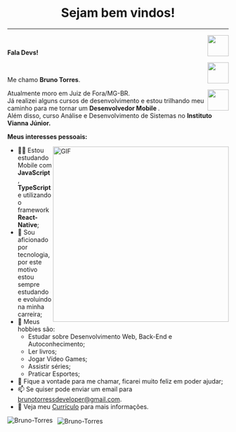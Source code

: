<h1 align="center"> Sejam bem vindos! </h1>
<hr />
<a href="https://github.com/Brunin-TI" target="_blank">
  <img align="right" src="https://cdn.iconscout.com/icon/free/png-256/github-108-438008.png" width="48px" height="48px">
</a><br />
<p align="left" > 
  <b>Fala Devs!</b>
</p>
<a href="https://www.instagram.com/brunin_ta/" target="_blank">
  <img align="right" src="https://cdn.icon-icons.com/icons2/1211/PNG/512/1491579602-yumminkysocialmedia36_83067.png" width="48px" height="48px">
</a><br />
<p align="left" >
Me chamo <b>Bruno Torres</b>.
</p>
<a href="https://www.linkedin.com/in/bruno-torres-araujo-success/" target="_blank">
  <img align="right" src="https://i.ibb.co/Kx2GSrT/linkedin.png" width="48px" height="48px">
</a>
<p align="left" >
Atualmente moro em Juiz de Fora/MG-BR.<br />
Já realizei alguns cursos de desenvolvimento e estou trilhando meu caminho para me tornar um <b>Desenvolvedor Mobile </b>. <br/>
  Além disso,  curso Análise e Desenvolvimento de Sistemas no <b> Instituto Vianna Júnior. </b>
</p>

**Meus interesses pessoais:**

<img align="right" alt="GIF" src="https://octocat-generator-assets.githubusercontent.com/my-octocat-1626323782908.png" width="400px" />

- 👩‍💻 Estou estudando Mobile com **JavaScript**, **TypeScript** e utilizando o framework **React-Native**;
- 💼 Sou aficionado por tecnologia, por este motivo estou sempre estudando e evoluindo na minha carreira;
- 👾 Meus hobbies são: 
  - Estudar sobre Desenvolvimento Web, Back-End e Autoconhecimento; 
  - Ler livros;
  - Jogar Vídeo Games;
  - Assistir séries;
  - Praticar Esportes; 
- 💬 Fique a vontade para me chamar, ficarei muito feliz em poder ajudar;
- 📫 Se quiser pode enviar um email para brunotorressdeveloper@gmail.com.
- 📝 Veja meu <a href="https://drive.google.com/file/d/1shSZAq1cpi1i8OtatLC43ydbdeuHSdLp/view?usp=sharingdk" target="_blank">Currículo</a> para mais informações.

<p>
  <img align="left" src="https://github-readme-stats.vercel.app/api/top-langs/?username=Brunin-TI&layout=compact&theme=graywhite&title_color=268bd2" alt="Bruno-Torres" />
</p>
<p>&nbsp;
  <img align="center" src="https://github-readme-stats.vercel.app/api?username=Brunin-TI&count_private=true&show_icons=true&theme=graywhite&icon_color=268bd2&title_color=268bd2" alt="Bruno-Torres" />
</p>


